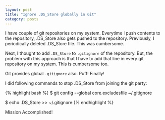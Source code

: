 ```yaml
---
layout: post
title: "Ignore .DS_Store globally in Git"
category: posts
---
```


I have couple of git repositories on my system. Everytime I push contents to the repository, .DS_Store also gets pushed to the repository. Previously, I periodically deleted .DS_Store file. This was cumbersome.

Next, I thought to add `.DS_Store` to `.gitignore` of the repository. But, the problem with this approach is that I have to add that line in every git repository on my system. This is cumbersome too.

Git provides global `.gitignore` also. Puff! Finally!

I did following commands to stop .DS_Store from  joining the git party:

{% highlight bash %}
$ git config --global core.excludesfile ~/.gitignore

$ echo .DS_Store >> ~/.gitignore
{% endhighlight %}

Mission Accomplished!